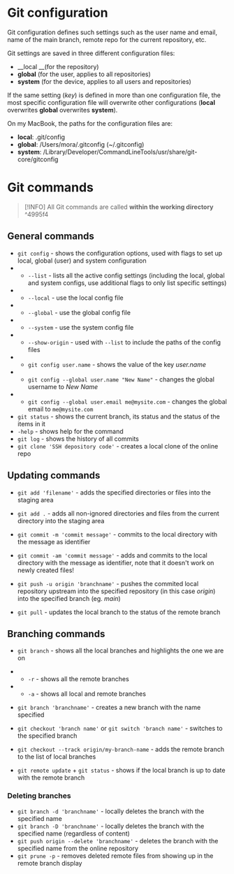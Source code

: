 # Git configuration

Git configuration defines such settings such as the user name and email, name of the main branch, remote repo for the current repository, etc.

Git settings are saved in three different configuration files:
- __local __(for the repository)
- __global__ (for the user, applies to all repositories)
- __system__ (for the device, applies to all users and repositories)

If the same setting (*key*) is defined in more than one configuration file, the most specific configuration file will overwrite other configurations (__local__ overwrites __global__ overwrites __system__).

On my MacBook, the paths for the configuration files are:
 - __local__: .git/config
 - __global__: /Users/mora/.gitconfig (~/.gitconfig)
 - __system__: /Library/Developer/CommandLineTools/usr/share/git-core/gitconfig

# Git commands

>[!INFO] All Git commands are called **within the working directory**
^4995f4

## General commands

* `git config` - shows the configuration options, used with flags to set up local, global (user) and system configuration
* * `--list` - lists all the active config settings (including the local, global and system configs, use additional flags to only list specific settings)
* * `--local` - use the local config file
* * `--global` - use the global config file
* * `--system` - use the system config file
* * `--show-origin` - used with `--list` to include the paths of the config files
* * `git config user.name` - shows the value of the key *user.name*
* * `git config --global user.name "New Name"` - changes the global username to *New Name*
* * `git config --global user.email me@mysite.com` - changes the global email to `me@mysite.com`
* `git status` - shows the current branch, its status and the status of the items in it
* `-help` - shows help for the command
* `git log` - shows the history of all commits
* `git clone 'SSH depository code'` - creates a local clone of the online repo

## Updating commands

* `git add 'filename'` - adds the specified directories or files into the staging area
* `git add .`  - adds all non-ignored directories and files from the current directory into the staging area

* `git commit -m 'commit message'` - commits to the local directory with the message as identifier
* `git commit -am 'commit message'` - adds and commits to the local directory with the message as identifier, note that it doesn't work on newly created files!

* `git push -u origin 'branchname'` - pushes the commited local repository upstream into the specified repository (in this case *origin*) into the specified branch (eg. *main*)
* `git pull` - updates the local branch to the status of the remote branch

## Branching commands

* `git branch` - shows all the local branches and highlights the one we are on
 * * `-r` - shows all the remote branches 
 * * `-a` - shows all local and remote branches

* `git branch 'branchname'` - creates a new branch with the name specified
* `git checkout 'branch name'` or `git switch 'branch name'` - switches to the specified branch
* `git checkout --track origin/my-branch-name` - adds the remote branch to the list of local branches
* `git remote update` + `git status` - shows if the local branch is up to date with the remote branch

### Deleting branches

* `git branch -d 'branchname'` - locally deletes the branch with the specified name
* `git branch -D 'branchname'` - locally deletes the branch with the specified name (regardless of content)
* `git push origin --delete 'branchname'` - deletes the branch with the specified name from the online repository
* `git prune -p` - removes deleted remote files from showing up in the remote branch display